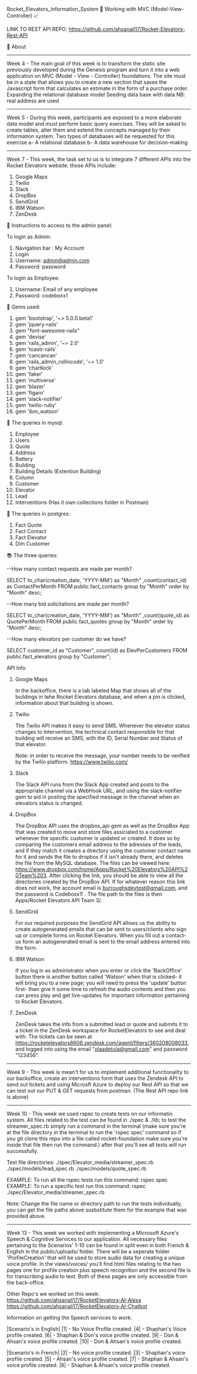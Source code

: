 Rocket_Elevators_Information_System
🚀	Working with MVC (Model-View-Controller)	📈

LINK TO REST API REPO: https://github.com/ahsanali17/Rocket-Elevators-Rest-API
 
🎯 About
__________________________________________________________________________________________________________________________________________
Week 4 - The main goal of this week is to transform the static site previously developed during the Genesis program and turn it into a web application on MVC (Model - View - Controller) foundations. The site must be in a state that allows you to create a new section that saves the Javascript form that calculates an estimate in the form of a purchase order.
Expanding the relational database model
Seeding data base with data NB: real address are used

__________________________________________________________________________________________________________________________________________
Week 5 - During this week, participants are exposed to a more elaborate data model and must perform basic query exercises. They will be asked to create tables, alter them and extend the concepts managed by their information system.
Two types of databases will be requested for this exercise
a- A relational database
b- A data warehouse for decision-making

______________________________________________________________________
Week 7 - This week, the task set to us is to integrate 7 different APIs into the Rocket Elevators website. those APIs include:
1. Google Maps
2. Twilio
3. Slack
4. DropBox
5. SendGrid
6. IBM Watson
7. ZenDesk 

📌 Instructions to access to the admin panel:

To login as Admin:
1. Navigation bar : My Account
2. Login
3. Username: admin@admin.com
4. Password: password

To login as Employee:
1. Username: Email of any employee
2. Password: codeboxx1
 
 
📌 Gems used:
1. gem 'bootstrap', '~> 5.0.0.beta1'
2. gem 'jquery-rails'
3. gem "font-awesome-rails"
4. gem 'devise'
5. gem 'rails_admin', '~> 2.0'
6. gem 'toastr-rails'
7. gem 'cancancan'
8. gem 'rails_admin_rollincode', '~> 1.0'
9. gem 'chartkick'
10. gem 'faker'
11. gem 'multiverse'
12. gem 'blazer'
13. gem 'figaro'
14. gem 'slack-notifier'
15. gem 'twilio-ruby'
16. gem 'ibm_watson'


📌 The queries in mysql:
1. Employee
2. Users
3. Quote
4. Address
5. Battery
6. Building
7. Building Details (Extention Building)
8. Column
9. Customer
10. Elevator
11. Lead
12. Interventions (Has it own collections folder in Postman)

📌 The queries in postgres:
1. Fact Quote
2. Fact Contact
3. Fact Elevator
4. Dim Customer


📚 The three queries:

--How many contact requests are made per month?

SELECT to_char(creation_date, 'YYYY-MM') as "Month"
      ,count(contact_id) as ContactPerMonth
  FROM public.fact_contacts
 group by "Month"
 order by "Month" desc;

--How many bid solicitations are made per month?

SELECT to_char(creation_date, 'YYYY-MM') as "Month"
      ,count(quote_id) as QuotePerMonth
  FROM public.fact_quotes
 group by "Month"
 order by "Month" desc;

--How many elevators per customer do we have?

 SELECT customer_id as "Customer", count(id) as ElevPerCustomers
  FROM public.fact_elevators
 group by "Customer";

API Info

1. Google Maps

    In the backoffice, there is a tab labeled Map that shows all of the buildings in tehe Rocket Elevators database, and when a pin is clicked, information about that building is shown.

2. Twilio

    The Twilio API makes it easy to send SMS.
    Whenever the elevator status changes to Intervention, the technical contact responsible for that building will receive an SMS, with the ID, Serial Number and Status of that elevator.

    Note: in order to receive the message, your number needs to be verified by the Twilio platform.
    https://www.twilio.com/
    

3. Slack

    The Slack API runs from the Slack App created and posts to the appropriate channel via a WebHook URL, and using the slack-notifier gem to aid in posting the specified message in the channel when an elevators status is changed.

4. DropBox

    The DropBox API uses the dropbox_api gem as well as the DropBox App that was created to move and store files assiciated to a customer whenever the specific customer is updated or created. It does so by comparing the customers email address to the adresses of the leads, and if they match it creates a directory using the customer contact name for it and sends the file to dropbox if it isn't already there, and deletes the file from the MySQL database. The files can be viewed here: https://www.dropbox.com/home/Apps/Rocket%20Elevators%20API%20Team%203. After clicking the link, you should be able to view all the directories created by the DropBox API. If for whatever reason this link does not work, the account email is burroughsdevtest@gmail.com, and the password is Codeboxx1! . The file path to the files is then Apps/Rocket Elevators API Team 3/.

5. SendGrid

    For our required purposes the SendGrid API allows us the ability to create autogenerated emails that can be sent to users/clients who sign up or complete forms on Rocket Elevators. When you fill out a contact-us form an autogenerated email is sent to the email address entered into the form.   

6. IBM Watson
    
    If you log in as administrator when you enter or click the 'BackOffice' button there is another button called 'Watson' when that is clicked- it will bring you to a new page; you will need to press the 'update' button first- then give it some time to refresh the audio contents and then you can press play and get live-updates for important information pertaining to Rocket Elevators.

7. ZenDesk

    ZenDesk takes the info from a submitted lead or quote and submits it to a ticket in the ZenDesk workspace for RocketElevators to see and deal with. The tickets can be seen at https://rocketelevators8608.zendesk.com/agent/filters/360208008033, and logged into using the email "olaadetula@gmail.com" and password "123456".

__________________________________________________________________________________________________________________________________________
Week 9 - This week is mean't for us to implement additional functionality to our backoffice, create an interventions form that uses the Zendesk API to send out tickets and using Microsft Azure to deploy our Rest API so that we can test out our PUT & GET requests from postman. (The Rest API repo link is above)  
 
__________________________________________________________________________________________________________________________________________
Week 10 - This week we used rspec to create tests on our informatin system. All files related to the test can be found in ./spec & ./lib; to test the streamer_spec.rb simply run a command in the terminal (make sure you're at the file directory in the terminal to run the 'rspec spec' command so if you git clone this repo into a file called rocket-foundation make sure you're inside that file then run the command.) after that you'll see all tests will run successfully.

Test file directories:
./spec/Elevator_media/streamer_spec.rb
./spec/models/lead_spec.rb
./spec/models/quote_spec.rb

EXAMPLE: To run all the rspec tests run this command: rspec spec
EXAMPLE: To run a specific test run this command: rspec ./spec/Elevator_media/streamer_spec.rb

Note: Change the file name or directory path to run the tests individually, you can get the file paths above susbstitute them for the example that was provided above.  

__________________________________________________________________________________________________________________________________________
Week 13 - This week we worked with implementing a Microsoft Azure's Speech & Cognitive Services to our application. All necessary files pertaining to the Scenarios' 1-10 can be found in split even in both French & English in the public/uploads/ folder. There will be a seperate folder 'ProfileCreation' that will be used to store audio data for creating a unique voice profile. In the views/voices/ you'll find html files relating to the two pages one for profile creation plus speech recognition and the second file is for transcribing audio to text. Both of these pages are only accessible from the back-office. 

Other Repo's we worked on this week:
https://github.com/ahsanali17/RocketElevators-AI-Alexa
https://github.com/ahsanali17/RocketElevators-AI-Chatbot

Information on getting the Speech services to work:
 
|Scenario's in English|
|1| - No Voice Profile created.
|4| - Shaphan's Voice profile created.
|6| - Shaphan & Don's voice profile created. 
|9| - Don & Ahsan's voice profile created.
|10| - Don & Ahsan's voice profile created.

|Scenario's in French|
|2| - No voice profile created.
|3| - Shaphan's voice profile created.
|5| - Ahsan's voice profile created.
|7| - Shaphan & Ahsan's voice profile created.
|8| - Shaphan & Ahsan's voice profile created.
